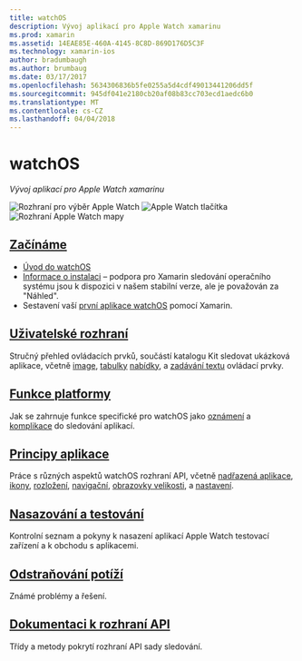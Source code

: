 ```yaml
---
title: watchOS
description: Vývoj aplikací pro Apple Watch xamarinu
ms.prod: xamarin
ms.assetid: 14EAE85E-460A-4145-8C8D-869D176D5C3F
ms.technology: xamarin-ios
author: bradumbaugh
ms.author: brumbaug
ms.date: 03/17/2017
ms.openlocfilehash: 5634306836b5fe0255a5d4cdf49013441206dd5f
ms.sourcegitcommit: 945df041e2180cb20af08b83cc703ecd1aedc6b0
ms.translationtype: MT
ms.contentlocale: cs-CZ
ms.lasthandoff: 04/04/2018
---
```

# <a name="watchos"></a>watchOS

_Vývoj aplikací pro Apple Watch xamarinu_

![Rozhraní pro výběr Apple Watch](images/watch1.png) ![Apple Watch tlačítka](images/watch2.png) ![Rozhraní Apple Watch mapy](images/watch3.png)

<!-- watch images courtesy of http://infinitapps.com/bezel/ -->

##  <a name="getting-startedioswatchosget-startedindexmd"></a>[Začínáme](~/ios/watchos/get-started/index.md)

* [Úvod do watchOS](~/ios/watchos/get-started/intro-to-watchos.md)
* [Informace o instalaci](~/ios/watchos/get-started/installation.md) – podpora pro Xamarin sledování operačního systému jsou k dispozici v našem stabilní verze, ale je považován za "Náhled".
* Sestavení vaší [první aplikace watchOS](~/ios/watchos/get-started/hello-watch.md) pomocí Xamarin.

##  <a name="user-interfaceioswatchosuser-interfaceindexmd"></a>[Uživatelské rozhraní](~/ios/watchos/user-interface/index.md)

Stručný přehled ovládacích prvků, součástí katalogu Kit sledovat ukázková aplikace, včetně [image](~/ios/watchos/user-interface/image.md), [tabulky](~/ios/watchos/user-interface/menu.md) [nabídky](~/ios/watchos/user-interface/menu.md), a [zadávání textu](~/ios/watchos/user-interface/text-input.md) ovládací prvky.

## <a name="platform-featuresplatformindexmd"></a>[Funkce platformy](platform/index.md)

Jak se zahrnuje funkce specifické pro watchOS jako [oznámení](~/ios/watchos/platform/notifications.md) a [komplikace](~/ios/watchos/platform/complications.md) do sledování aplikací.

##  <a name="app-fundamentalsioswatchosapp-fundamentalsindexmd"></a>[Principy aplikace](~/ios/watchos/app-fundamentals/index.md)

Práce s různých aspektů watchOS rozhraní API, včetně [nadřazená aplikace](~/ios/watchos/app-fundamentals/parent-app.md), [ikony](~/ios/watchos/app-fundamentals/icons.md), [rozložení](~/ios/watchos/app-fundamentals/layout.md), [navigační](~/ios/watchos/app-fundamentals/navigation.md), [obrazovky velikosti](~/ios/watchos/app-fundamentals/screen-sizes.md), a [nastavení](~/ios/watchos/app-fundamentals/settings.md).

##  <a name="deployment-and-testingioswatchosdeploy-testindexmd"></a>[Nasazování a testování](~/ios/watchos/deploy-test/index.md)

Kontrolní seznam a pokyny k nasazení aplikací Apple Watch testovací zařízení a k obchodu s aplikacemi.

##  <a name="troubleshootingioswatchostroubleshootingmd"></a>[Odstraňování potíží](~/ios/watchos/troubleshooting.md)

Známé problémy a řešení.

##  <a name="api-documentationhttpsdeveloperxamarincomapinamespacewatchkit"></a>[Dokumentaci k rozhraní API](https://developer.xamarin.com/api/namespace/WatchKit/)

Třídy a metody pokrytí rozhraní API sady sledování.
